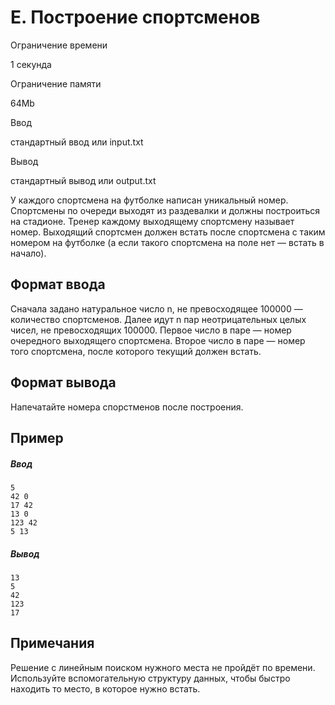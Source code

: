 E. Построение спортсменов
=========================

Ограничение времени

1 секунда

Ограничение памяти

64Mb

Ввод

стандартный ввод или input.txt

Вывод

стандартный вывод или output.txt

У каждого спортсмена на футболке написан уникальный номер. Спортсмены по очереди выходят из раздевалки и должны построиться на стадионе. Тренер каждому выходящему спортсмену называет номер. Выходящий спортсмен должен встать после спортсмена с таким номером на футболке (а если такого спортсмена на поле нет — встать в начало).

Формат ввода
------------

Сначала задано натуральное число n, не превосходящее 100000 — количество спортсменов. Далее идут n пар неотрицательных целых чисел, не превосходящих 100000. Первое число в паре — номер очередного выходящего спортсмена. Второе число в паре — номер того спортсмена, после которого текущий должен встать.

Формат вывода
-------------

Напечатайте номера спорстменов после построения.

Пример
------

##### Ввод

```
5
42 0
17 42
13 0
123 42
5 13
```

##### Вывод

```
13
5
42
123
17
```

Примечания
----------

Решение с линейным поиском нужного места не пройдёт по времени. Используйте вспомогательную структуру данных, чтобы быстро находить то место, в которое нужно встать.